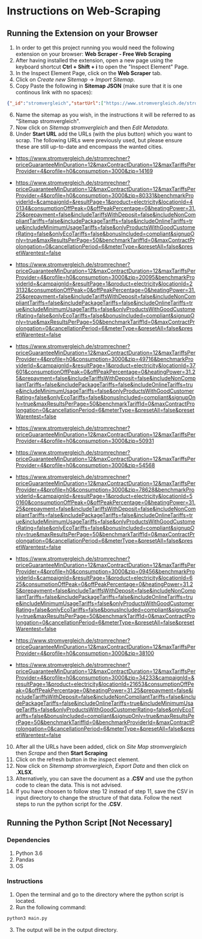 # Instructions on Web-Scraping
## Running the Extension on your Browser
1. In order to get this project running you would need the following extension on your browser:
 **Web Scraper - Free Web Scraping**
2. After having installed the extension, open a new page using the keyboard shortcut **Ctrl + Shift + i** to open the "Inspect Element" Page.
3. In the Inspect Element Page, click on the **Web Scraper** tab.
4. Click on *Create new Sitemap* -> *Import Sitemap*.
5. Copy Paste the following in **Sitemap JSON** (make sure that it is one continous link with no spaces):

``` json
{"_id":"stromvergleich","startUrl":["https://www.stromvergleich.de/stromrechner?priceGuaranteeMinDuration=12&maxContractDuration=12&maxTariffsPerProvider=4&profile=h0&consumption=3000&zip=80331&campaignId=&resultPage=1&product=electricity&locationId=40134&consumptionOffPeak=0&offPeakPercentage=0&heatingPower=31.25&prepayment=false&includeTariffsWithDeposit=false&includeNonCompliantTariffs=false&includePackageTariffs=false&includeOnlineTariffs=true&includeMinimumUsageTariffs=false&onlyProductsWithGoodCustomerRating=false&onlyEcoTariffs=false&bonusIncluded=compliant&signupOnly=true&maxResultsPerPage=50&benchmarkTariffId=0&benchmarkProviderId=&maxContractProlongation=0&cancellationPeriod=6&meterType=&presetAll=false&presetWarentest=false"],"selectors":[{"id":"product_wraper","multiple":true,"parentSelectors":["_root"],"selector":"li.js-tariff","type":"SelectorElement"},{"id":"name","multiple":false,"parentSelectors":["product_wraper"],"regex":"","selector":".js-rank2 a.provider-name","type":"SelectorText"},{"id":"price","multiple":false,"parentSelectors":["product_wraper"],"regex":"","selector":".js-rank2 a.end-price","type":"SelectorText"},{"id":"ct/kwh","multiple":false,"parentSelectors":["product_wraper"],"regex":"","selector":".js-rank2 .detailed b","type":"SelectorText"},{"id":"postal-code","multiple":false,"parentSelectors":["_root"],"regex":"\\b\\d{5}\\b","selector":"p.pretable-info","type":"SelectorText"},{"id":"vergleichspreis","multiple":false,"parentSelectors":["_root"],"regex":"\\d{1,3}(?:\\.\\d{3})*(?:,\\d{1,2})?\\s+Euro","selector":".pretable-info span","type":"SelectorText"}]}
```
6. Name the sitemap as you wish, in the instructions it will be referred to as "Sitemap stromvergleich".
7. Now click on *Sitemap stromvergleich* and then *Edit Metadata*.
8. Under **Start URL** add the URLs (with the plus button) which you want to scrap. The following URLs were previously used, but please ensure these are still up-to-date and encompass the wanted cities.
- https://www.stromvergleich.de/stromrechner?priceGuaranteeMinDuration=12&maxContractDuration=12&maxTariffsPerProvider=4&profile=h0&consumption=3000&zip=14169
	
- https://www.stromvergleich.de/stromrechner?priceGuaranteeMinDuration=12&maxContractDuration=12&maxTariffsPerProvider=4&profile=h0&consumption=3000&zip=80331&benchmarkProviderId=&campaignId=&resultPage=1&product=electricity&locationId=40134&consumptionOffPeak=0&offPeakPercentage=0&heatingPower=31.25&prepayment=false&includeTariffsWithDeposit=false&includeNonCompliantTariffs=false&includePackageTariffs=false&includeOnlineTariffs=true&includeMinimumUsageTariffs=false&onlyProductsWithGoodCustomerRating=false&onlyEcoTariffs=false&bonusIncluded=compliant&signupOnly=true&maxResultsPerPage=50&benchmarkTariffId=0&maxContractProlongation=0&cancellationPeriod=6&meterType=&presetAll=false&presetWarentest=false

- https://www.stromvergleich.de/stromrechner?priceGuaranteeMinDuration=12&maxContractDuration=12&maxTariffsPerProvider=4&profile=h0&consumption=3000&zip=20095&benchmarkProviderId=&campaignId=&resultPage=1&product=electricity&locationId=23132&consumptionOffPeak=0&offPeakPercentage=0&heatingPower=31.25&prepayment=false&includeTariffsWithDeposit=false&includeNonCompliantTariffs=false&includePackageTariffs=false&includeOnlineTariffs=true&includeMinimumUsageTariffs=false&onlyProductsWithGoodCustomerRating=false&onlyEcoTariffs=false&bonusIncluded=compliant&signupOnly=true&maxResultsPerPage=50&benchmarkTariffId=0&maxContractProlongation=0&cancellationPeriod=6&meterType=&presetAll=false&presetWarentest=false
	
- https://www.stromvergleich.de/stromrechner?priceGuaranteeMinDuration=12&maxContractDuration=12&maxTariffsPerProvider=4&profile=h0&consumption=3000&zip=49716&benchmarkProviderId=&campaignId=&resultPage=1&product=electricity&locationId=37601&consumptionOffPeak=0&offPeakPercentage=0&heatingPower=31.25&prepayment=false&includeTariffsWithDeposit=false&includeNonCompliantTariffs=false&includePackageTariffs=false&includeOnlineTariffs=true&includeMinimumUsageTariffs=false&onlyProductsWithGoodCustomerRating=false&onlyEcoTariffs=false&bonusIncluded=compliant&signupOnly=true&maxResultsPerPage=50&benchmarkTariffId=0&maxContractProlongation=0&cancellationPeriod=6&meterType=&presetAll=false&presetWarentest=false

- https://www.stromvergleich.de/stromrechner?priceGuaranteeMinDuration=12&maxContractDuration=12&maxTariffsPerProvider=4&profile=h0&consumption=3000&zip=50931

- https://www.stromvergleich.de/stromrechner?priceGuaranteeMinDuration=12&maxContractDuration=12&maxTariffsPerProvider=4&profile=h0&consumption=3000&zip=54568

- https://www.stromvergleich.de/stromrechner?priceGuaranteeMinDuration=12&maxContractDuration=12&maxTariffsPerProvider=4&profile=h0&consumption=3000&zip=78628&benchmarkProviderId=&campaignId=&resultPage=1&product=electricity&locationId=50160&consumptionOffPeak=0&offPeakPercentage=0&heatingPower=31.25&prepayment=false&includeTariffsWithDeposit=false&includeNonCompliantTariffs=false&includePackageTariffs=false&includeOnlineTariffs=true&includeMinimumUsageTariffs=false&onlyProductsWithGoodCustomerRating=false&onlyEcoTariffs=false&bonusIncluded=compliant&signupOnly=true&maxResultsPerPage=50&benchmarkTariffId=0&maxContractProlongation=0&cancellationPeriod=6&meterType=&presetAll=false&presetWarentest=false

- https://www.stromvergleich.de/stromrechner?priceGuaranteeMinDuration=12&maxContractDuration=12&maxTariffsPerProvider=4&profile=h0&consumption=3000&zip=09456&benchmarkProviderId=&campaignId=&resultPage=1&product=electricity&locationId=625&consumptionOffPeak=0&offPeakPercentage=0&heatingPower=31.25&prepayment=false&includeTariffsWithDeposit=false&includeNonCompliantTariffs=false&includePackageTariffs=false&includeOnlineTariffs=true&includeMinimumUsageTariffs=false&onlyProductsWithGoodCustomerRating=false&onlyEcoTariffs=false&bonusIncluded=compliant&signupOnly=true&maxResultsPerPage=50&benchmarkTariffId=0&maxContractProlongation=0&cancellationPeriod=6&meterType=&presetAll=false&presetWarentest=false

- https://www.stromvergleich.de/stromrechner?priceGuaranteeMinDuration=12&maxContractDuration=12&maxTariffsPerProvider=4&profile=h0&consumption=3000&zip=38100

- https://www.stromvergleich.de/stromrechner?priceGuaranteeMinDuration=12&maxContractDuration=12&maxTariffsPerProvider=4&profile=h0&consumption=3000&zip=34233&campaignId=&resultPage=1&product=electricity&locationId=21653&consumptionOffPeak=0&offPeakPercentage=0&heatingPower=31.25&prepayment=false&includeTariffsWithDeposit=false&includeNonCompliantTariffs=false&includePackageTariffs=false&includeOnlineTariffs=true&includeMinimumUsageTariffs=false&onlyProductsWithGoodCustomerRating=false&onlyEcoTariffs=false&bonusIncluded=compliant&signupOnly=true&maxResultsPerPage=50&benchmarkTariffId=0&benchmarkProviderId=&maxContractProlongation=0&cancellationPeriod=6&meterType=&presetAll=false&presetWarentest=false

10. After all the URLs have been added, click on *Site Map stromvergleich* then *Scrape* and then **Start Scraping**
11. Click on the refresh button in the inspect element.
12. Now click on *Sitemamp stromvergleich*, *Export Data* and then click on **.XLSX**.
13. Alternatively, you can save the document as a **.CSV** and use the python code to clean the data. This is not advised.
14. If you have choosen to follow step 12 instead of step 11, save the CSV in input directory to change the structure of that data. Follow the next steps to run the python script for the **.CSV**.

## Running the Python Script [Not Necessary]
### Dependencies
1. Python 3.6
2. Pandas
3. OS
### Instructions
1. Open the terminal and go to the directory where the python script is located.
2. Run the following command:
```bash
python3 main.py
```
3. The output will be in the output directory.
